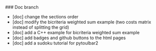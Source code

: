### Doc branch

* [doc] change the sections order
* [doc] modify the bicriteria weighted sum example (two costs matrix instead of splitting the grid)
* [doc] add a C++ example for bicriteria weighted sum example
* [doc] add badges and github buttons to the html pages
* [doc] add a sudoku tutorial for pytoulbar2